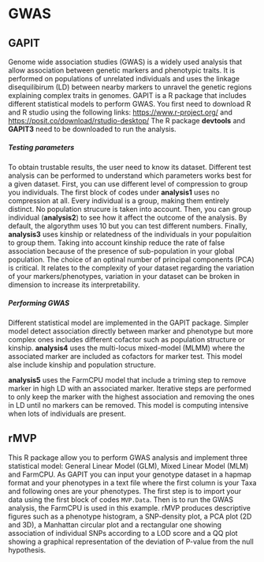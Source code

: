 # GWAS

## GAPIT

Genome wide association studies (GWAS) is a widely used analysis that allow association between genetic markers and phenotypic traits. It is performed on populations of unrelated individuals and uses the linkage disequilibirum (LD) between nearby markers to unravel the genetic regions explaining complex traits in genomes.
GAPIT is a R package that includes different statistical models to perform GWAS. You first need to download R and R studio using the following links: https://www.r-project.org/ and https://posit.co/download/rstudio-desktop/
The R package **devtools** and **GAPIT3** need to be downloaded to run the analysis.

##### Testing parameters
To obtain trustable results, the user need to know its dataset. Different test analysis can be performed to understand which parameters works best for a given dataset. 
First, you can use different level of compression to group you individuals.
The first block of codes under **analysis1** uses no compression at all. Every individual is a group, making them entirely distinct. No population strucure is taken into account.
Then, you can group individual (**analysis2**) to see how it affect the outcome of the analysis. By default, the algorythm uses 10 but you can test different numbers. 
Finally, **analysis3** uses kinship or relatedness of the individuals in your populaition to group them. Taking into account kinship reduce the rate of false association because of the presence of sub-population in your global population.
The choice of an optinal number of principal components (PCA) is critical. It relates to the complexity of your dataset regarding the variation of your markers/phenotypes, variation in your dataset can be broken in dimension to increase its interpretability.

##### Performing GWAS

Different statistical model are implemented in the GAPIT package. Simpler model detect association directly between marker and phenotype but more complex ones includes different cofactor such as population structure or kinship. 
**analysis4** uses the multi-locus mixed-model (MLMM) where the associated marker are included as cofactors for marker test. This model alse include kinship and population structure.

**analysis5** uses the FarmCPU model that include a triming step to remove marker in high LD with an associated marker. Iterative steps are performed to only keep the marker with the highest association and removing the ones in LD until no markers can be removed. 
This model is computing intensive when lots of individuals are present.

## rMVP

This R package allow you to perform GWAS analysis and implement three statistical model: General Linear Model (GLM), Mixed Linear Model (MLM) and FarmCPU.
As GAPIT you can input your genotype dataset in a hapmap format and your phenotypes in a text file where the first column is your Taxa and following ones are your phenotypes. The first step is to import your data using the first block of codes ```MVP.Data```. Then is to run the GWAS analysis, the FarmCPU is used in this example.
rMVP produces descriptive figures such as a phenotype histogram, a SNP-density plot, a PCA plot (2D and 3D), a Manhattan circular plot and a rectangular one showing association of individual SNPs according to a LOD score and a QQ plot showing a graphical representation of the deviation of P-value from the null hypothesis.   



